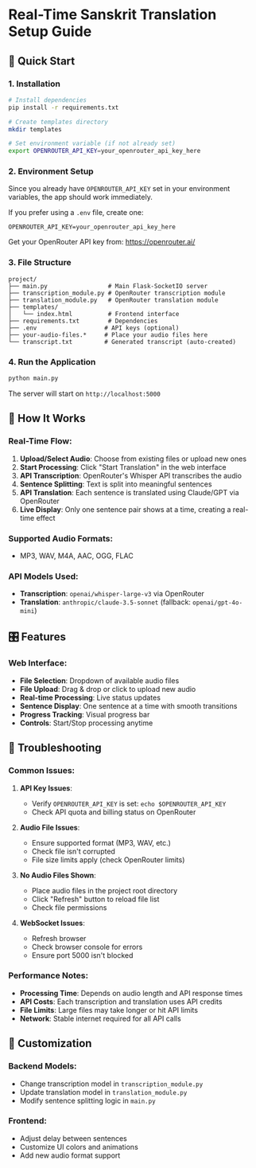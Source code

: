 # Real-Time Sanskrit Translation Setup Guide

## 🚀 Quick Start

### 1. Installation

```bash
# Install dependencies
pip install -r requirements.txt

# Create templates directory
mkdir templates

# Set environment variable (if not already set)
export OPENROUTER_API_KEY=your_openrouter_api_key_here
```

### 2. Environment Setup

Since you already have `OPENROUTER_API_KEY` set in your environment variables, the app should work immediately. 

If you prefer using a `.env` file, create one:

```env
OPENROUTER_API_KEY=your_openrouter_api_key_here
```

Get your OpenRouter API key from: https://openrouter.ai/

### 3. File Structure

```
project/
├── main.py                 # Main Flask-SocketIO server
├── transcription_module.py # OpenRouter transcription module  
├── translation_module.py   # OpenRouter translation module
├── templates/
│   └── index.html          # Frontend interface
├── requirements.txt        # Dependencies
├── .env                   # API keys (optional)
├── your-audio-files.*     # Place your audio files here
└── transcript.txt         # Generated transcript (auto-created)
```

### 4. Run the Application

```bash
python main.py
```

The server will start on `http://localhost:5000`

## 🎯 How It Works

### Real-Time Flow:
1. **Upload/Select Audio**: Choose from existing files or upload new ones
2. **Start Processing**: Click "Start Translation" in the web interface  
3. **API Transcription**: OpenRouter's Whisper API transcribes the audio
4. **Sentence Splitting**: Text is split into meaningful sentences
5. **API Translation**: Each sentence is translated using Claude/GPT via OpenRouter
6. **Live Display**: Only one sentence pair shows at a time, creating a real-time effect

### Supported Audio Formats:
- MP3, WAV, M4A, AAC, OGG, FLAC

### API Models Used:
- **Transcription**: `openai/whisper-large-v3` via OpenRouter
- **Translation**: `anthropic/claude-3.5-sonnet` (fallback: `openai/gpt-4o-mini`)

## 🎛️ Features

### Web Interface:
- **File Selection**: Dropdown of available audio files
- **File Upload**: Drag & drop or click to upload new audio
- **Real-time Processing**: Live status updates
- **Sentence Display**: One sentence at a time with smooth transitions
- **Progress Tracking**: Visual progress bar
- **Controls**: Start/Stop processing anytime

## 🔧 Troubleshooting

### Common Issues:

1. **API Key Issues**: 
   - Verify `OPENROUTER_API_KEY` is set: `echo $OPENROUTER_API_KEY`
   - Check API quota and billing status on OpenRouter

2. **Audio File Issues**:
   - Ensure supported format (MP3, WAV, etc.)
   - Check file isn't corrupted
   - File size limits apply (check OpenRouter limits)

3. **No Audio Files Shown**:
   - Place audio files in the project root directory
   - Click "Refresh" button to reload file list
   - Check file permissions

4. **WebSocket Issues**:
   - Refresh browser
   - Check browser console for errors
   - Ensure port 5000 isn't blocked

### Performance Notes:

- **Processing Time**: Depends on audio length and API response times
- **API Costs**: Each transcription and translation uses API credits
- **File Limits**: Large files may take longer or hit API limits
- **Network**: Stable internet required for all API calls

## 🎨 Customization

### Backend Models:
- Change transcription model in `transcription_module.py`
- Update translation model in `translation_module.py`
- Modify sentence splitting logic in `main.py`

### Frontend:
- Adjust delay between sentences
- Customize UI colors and animations
- Add new audio format support